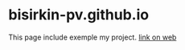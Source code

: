 # bisirkin-pv.github.io
This page include exemple my project.
[link on web](https://bisirkin-pv.github.io/)
